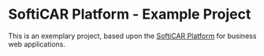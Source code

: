# SoftiCAR Platform - Example Project

This is an exemplary project, based upon the [SoftiCAR Platform](https://github.com/softicar/platform) for business web applications.
